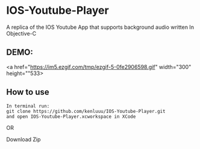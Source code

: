# IOS-Youtube-Player
A replica of the IOS Youtube App that supports background audio written In Objective-C

## DEMO:
<a href="https://im5.ezgif.com/tmp/ezgif-5-0fe2906598.gif" width="300" height=""533></a>

## How to use
```
In terminal run:
git clone https://github.com/kenluuu/IOS-Youtube-Player.git 
and open IOS-Youtube-Player.xcworkspace in XCode
```

OR

Download Zip


